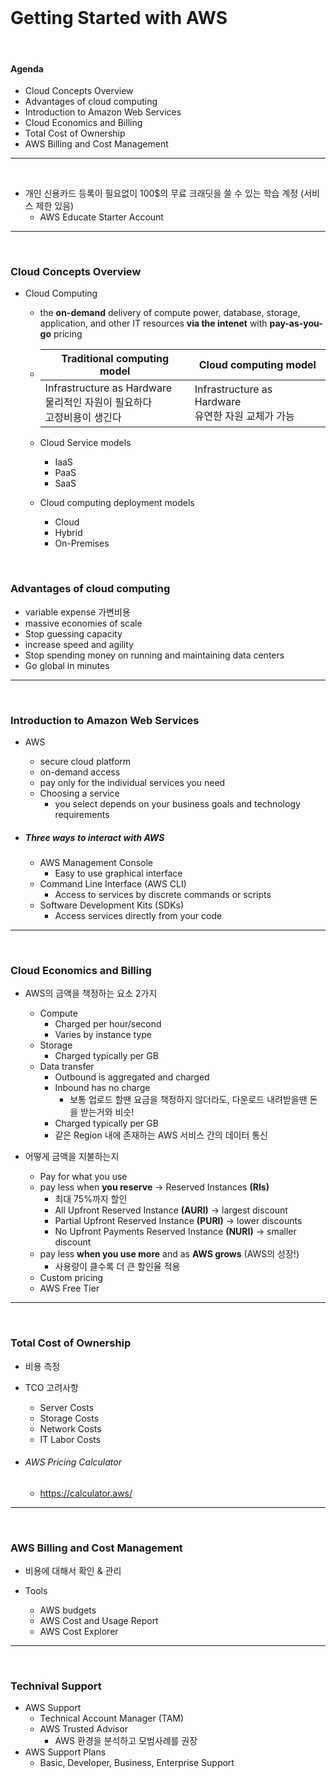 <br>



# Getting Started with AWS 

<br>



#### Agenda

- Cloud Concepts Overview
- Advantages of cloud computing
- Introduction to Amazon Web Services
- Cloud Economics and Billing
- Total Cost of Ownership
- AWS Billing and Cost Management

---
 <br>



- 개인 신용카드 등록이 필요없이 100$의 무료 크래딧을 쓸 수 있는 학습 계정 (서비스 제한 있음)
  - AWS Educate Starter Account

---

<br>



### Cloud Concepts Overview

- Cloud Computing

  - the **on-demand** delivery of compute power, database, storage, application, and other IT resources **via the intenet** with **pay-as-you-go** pricing

  - | Traditional computing model                                  | Cloud computing model                                        |
    | ------------------------------------------------------------ | ------------------------------------------------------------ |
    | Infrastructure as Hardware<br />물리적인 자원이 필요하다<br />고정비용이 생긴다<br /> | Infrastructure as Hardware<br />유연한 자원 교체가 가능<br /> |

  - Cloud Service models 

    - IaaS
    - PaaS
    - SaaS

  - Cloud computing deployment models

    - Cloud
    - Hybrid
    - On-Premises

<br>



### Advantages of cloud computing

- variable expense 가변비용
- massive economies of scale
- Stop guessing capacity
- increase speed and agility
- Stop spending money on running and maintaining data centers
- Go global in minutes



---

<br>



### Introduction to Amazon Web Services

- AWS

  - secure cloud platform
  - on-demand access
  - pay only for the individual services you need
  - Choosing a service
    - you select depends on your business goals and technology requirements

- ##### Three ways to interact with AWS

  - AWS Management Console
    - Easy to use graphical interface
  - Command Line Interface (AWS CLI)
    - Access to services by discrete commands or scripts 
  - Software Development Kits (SDKs) 
    - Access services directly from your code

---

<br>

### Cloud Economics and Billing

- AWS의 금액을 책정하는 요소 2가지
  - Compute
    - Charged per hour/second
    - Varies by instance type
  - Storage
    - Charged typically per GB
  - Data transfer
    - Outbound is aggregated and charged
    - Inbound has no charge
      - 보통 업로드 할땐 요금을 책정하지 않더라도, 다운로드 내려받을땐 돈을 받는거와 비슷!
    - Charged typically per GB
    - 같은 Region 내에 존재하는 AWS 서비스 간의 데이터 통신

- 어떻게 금액을 지불하는지
  - Pay for what you use
  - pay less when **you reserve** -> Reserved Instances **(RIs)**
    - 최대 75%까지 할인
    - All Upfront Reserved Instance **(AURI)** -> largest discount
    - Partial Upfront Reserved Instance **(PURI)** -> lower discounts
    - No Upfront Payments Reserved Instance **(NURI)** -> smaller discount
  - pay less **when you use more** and as **AWS grows** (AWS의 성장!)
    - 사용량이 클수록 더 큰 할인율 적용
  - Custom pricing
  - AWS Free Tier

---

<br>



### Total Cost of Ownership

- 비용 측정

- TCO 고려사항

  - Server Costs
  - Storage Costs
  - Network Costs
  - IT Labor Costs 

- ###### AWS Pricing Calculator

  - https://calculator.aws/



---

<br>



### AWS Billing and Cost Management

- 비용에 대해서 확인 & 관리

- Tools
  - AWS budgets
  - AWS Cost and Usage Report
  - AWS Cost Explorer



---

<br>



### Technival Support

- AWS Support
  - Technical Account Manager (TAM)
  - AWS Trusted Advisor
    - AWS 환경을 분석하고 모범사례를 권장 
- AWS Support Plans
  - Basic, Developer, Business, Enterprise Support









